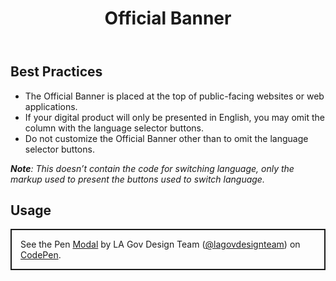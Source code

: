 ﻿---
title: Official Banner
summary: The Official Banner identifies official Louisiana Government websites.
tags: components
layout: guide
eleventyNavigation:
  key: Official Banner
  parent: Components
  order: 220
  excerpt: The Official Banner identifies official Louisiana Government websites.
  img: /img/illustrations/illus-official-banner.svg
---

## Best Practices

- The Official Banner is placed at the top of public-facing websites or web applications.
- If your digital product will only be presented in English, you may omit the column with the language selector buttons.
- Do not customize the Official Banner other than to omit the language selector buttons.

_**Note**: This doesn’t contain the code for switching language, only the markup used to present the buttons used to switch language._

## Usage

<p class="codepen" data-height="{{codepen.embedHeight}}" data-default-tab="html,result" data-slug-hash="YPzBeYV" data-pen-title="Modal" data-editable="true" data-user="lagovdesignteam" style="height: {{codepen.embedHeightPx}} box-sizing: border-box; display: flex; align-items: center; justify-content: center; border: 2px solid; margin: 1em 0; padding: 1em;">
  <span>See the Pen <a href="https://codepen.io/lagovdesignteam/pen/YPzBeYV">
  Modal</a> by LA Gov Design Team (<a href="https://codepen.io/lagovdesignteam">@lagovdesignteam</a>)
  on <a href="https://codepen.io">CodePen</a>.</span>
</p>
<script async src="https://public.codepenassets.com/embed/index.js"></script>
